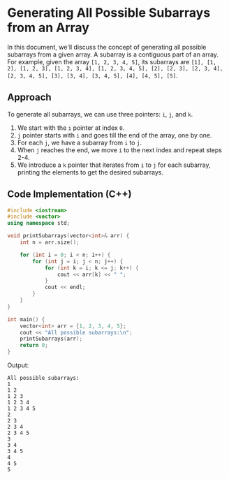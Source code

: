
# Generating All Possible Subarrays from an Array

In this document, we'll discuss the concept of generating all possible subarrays from a given array. A subarray is a contiguous part of an array. For example, given the array `[1, 2, 3, 4, 5]`, its subarrays are `[1], [1, 2], [1, 2, 3], [1, 2, 3, 4], [1, 2, 3, 4, 5], [2], [2, 3], [2, 3, 4], [2, 3, 4, 5], [3], [3, 4], [3, 4, 5], [4], [4, 5], [5]`.

## Approach

To generate all subarrays, we can use three pointers: `i`, `j`, and `k`.

1. We start with the `i` pointer at index `0`.
2. `j` pointer starts with `i` and goes till the end of the array, one by one.
3. For each `j`, we have a subarray from `i` to `j`.
4. When `j` reaches the end, we move `i` to the next index and repeat steps 2-4.
5. We introduce a `k` pointer that iterates from `i` to `j` for each subarray, printing the elements to get the desired subarrays.

## Code Implementation (C++)

```cpp
#include <iostream>
#include <vector>
using namespace std;

void printSubarrays(vector<int>& arr) {
    int n = arr.size();

    for (int i = 0; i < n; i++) {
        for (int j = i; j < n; j++) {
            for (int k = i; k <= j; k++) {
                cout << arr[k] << " ";
            }
            cout << endl;
        }
    }
}

int main() {
    vector<int> arr = {1, 2, 3, 4, 5};
    cout << "All possible subarrays:\n";
    printSubarrays(arr);
    return 0;
}
```

Output:
```
All possible subarrays:
1 
1 2 
1 2 3 
1 2 3 4 
1 2 3 4 5 
2 
2 3 
2 3 4 
2 3 4 5 
3 
3 4 
3 4 5 
4 
4 5 
5 
```
